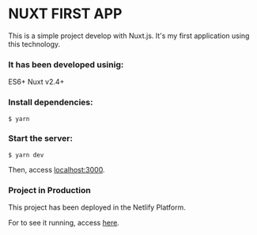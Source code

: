 # NUXT FIRST APP
This is a simple project develop with Nuxt.js. It's my first application using this technology.

### It has been developed usinig:
ES6+
Nuxt v2.4+

### Install dependencies:
```$ yarn```

### Start the server:
```$ yarn dev```

Then, access [localhost:3000](http://localhost:3000).

### Project in Production
This project has been deployed in the Netlify Platform.

For to see it running, access [here](https://fervent-euclid-c11c4c.netlify.com).
